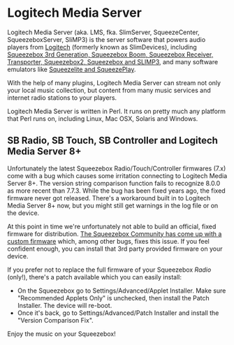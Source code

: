 Logitech Media Server
====

Logitech Media Server (aka. LMS, fka. SlimServer, SqueezeCenter, SqueezeboxServer, SliMP3) is the server software that powers audio players from [Logitech](https://www.logi.com) (formerly known as SlimDevices), including [Squeezebox 3rd Generation, Squeezebox Boom, Squeezebox Receiver, Transporter, Squeezebox2, Squeezebox and SLIMP3](http://wiki.slimdevices.com/index.php/Squeezebox_Family_Overview), and many software emulators like [Squeezelite and SqueezePlay](https://sourceforge.net/projects/lmsclients/files/).

With the help of many plugins, Logitech Media Server can stream not only your local music collection, but content from many music services and internet radio stations to your players.

Logitech Media Server is written in Perl. It runs on pretty much any platform that Perl runs on, including Linux, Mac OSX, Solaris and Windows.

## SB Radio, SB Touch, SB Controller and Logitech Media Server 8+

Unfortunately the latest Squeezebox Radio/Touch/Controller firmwares (7.x) come with a bug which causes some irritation connecting to Logitech Media Server 8+. The version string comparison function fails to recognize 8.0.0 as more recent than 7.7.3. While the bug has been fixed years ago, the fixed firmware never got released. There's a workaround built in to Logitech Media Server 8+ now, but you might still get warnings in the log file or on the device.

At this point in time we're unfortunately not able to build an official, fixed firmware for distribution. [The Squeezebox Community has come up with a custom firmware](https://forums.slimdevices.com/showthread.php?113479-Announce-Community-Firmware-for-Squeezebox-Radio-Touch-Controller-and-LMS-8) which, among other bugs, fixes this issue. If you feel confident enough, you can install that 3rd party provided firmware on your device.

If you prefer not to replace the full firmware of your Squeezebox _Radio_ (only!), there's a patch available which you can easily install:

* On the Squeezebox go to Settings/Advanced/Applet Installer. Make sure "Recommended Applets Only" is unchecked, then install the Patch Installer. The device will re-boot.
* Once it's back, go to Settings/Advanced/Patch Installer and install the "Version Comparison Fix".

Enjoy the music on your Squeezebox!
